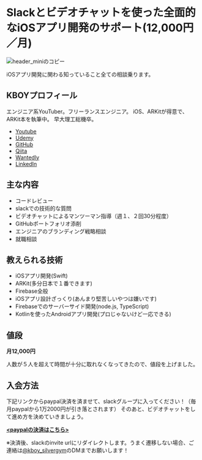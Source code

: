 # Slackとビデオチャットを使った全面的なiOSアプリ開発のサポート(12,000円／月)

![header_miniのコピー](https://user-images.githubusercontent.com/17683316/58873809-18f67480-8702-11e9-968a-95f8e74c559a.png)

iOSアプリ開発に関わる知っていること全ての相談乗ります。

## KBOYプロフィール
エンジニア系YouTuber。フリーランスエンジニア。
iOS、ARKitが得意で、ARKit本を執筆中。
早大理工総機卒。

- [Youtube](https://www.youtube.com/channel/UCEj6hquMBUiQGunwIO1zVZA)
- [Udemy](https://www.udemy.com/kboy-arkit)
- [GitHub](https://github.com/kboy-silvergym)
- [Qiita](https://qiita.com/k-boy)
- [Wantedly](https://www.wantedly.com/users/17820205)
- [LinkedIn](https://www.linkedin.com/in/kei-fujikawa/)

## 主な内容
- コードレビュー
- slackでの技術的な質問
- ビデオチャットによるマンツーマン指導（週１、２回30分程度）
- GitHubポートフォリオ添削
- エンジニアのブランディング戦略相談
- 就職相談

## 教えられる技術
- iOSアプリ開発(Swift)
- ARKit(多分日本で１番できます)
- Firebase全般
- iOSアプリ設計ざっくり(あんまり堅苦しいやつは嫌いです)
- Firebaseでのサーバーサイド開発(node.js, TypeScript)
- Kotlinを使ったAndroidアプリ開発(プロじゃないけど一応できる)

## 値段

**月12,000円**

人数が５人を超えて時間が十分に取れなくなってきたので、値段を上げました。

## 入会方法

下記リンクからpaypal決済を済ませて、slackグループに入ってください！（毎月paypalから1万2000円が引き落とされます）
そのあと、ビデオチャットをして進め方を決めていきましょう。

**[<paypalの決済はこちら>](https://www.paypal.com/cgi-bin/webscr?cmd=_s-xclick&hosted_button_id=PWFE4Q4TTH3TL)**

※決済後、slackのinvite urlにリダイレクトします。うまく遷移しない場合、ご連絡は[@kboy_silvergym](https://twitter.com/kboy_silvergym)のDMまでお願いします！
